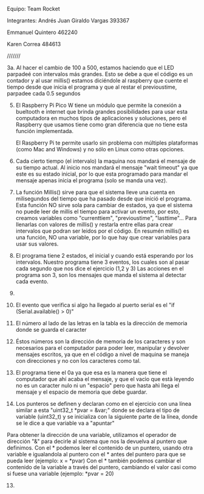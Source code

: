 Equipo: Team Rocket

Integrantes: 
Andrés Juan Giraldo Vargas 393367

Emmanuel Quintero 462240

Karen Correa 484613

///////

3a. Al hacer el cambio de 100 a 500, estamos haciendo que el LED parpadeé con intervalos más grandes. Esto se debe a que el código es un contador y al usar millis() estamos diciéndole al raspberry que cuente el tiempo desde que inicia el programa y que al restar el previoustime, parpadee cada 0.5 segundos 


5. El Raspberry Pi Pico W tiene un módulo que permite la conexión a bueltooth e internet que brinda grandes posibilidades para usar esta computadora en muchos tipos de aplicaciones y soluciones, pero el Raspberry que usamos tiene  como gran diferencia que no tiene esta función implementada.

   El Raspberry Pi te permite usarlo sin problema con múltiples plataformas (como Mac and Windows) y no sólo en Linux como otras opciones.
   
6. Cada cierto tiempo (el intervalo) la maquina nos mandará el mensaje de su tiempo actual. Al inicio nos mandará el mensaje "wait timeout" ya que este es su estado inicial, por lo que esta programado para mandar el mensaje apenas inicia el programa (solo se manda una vez).

7. La función Millis() sirve para que el sistema lleve una cuenta en milisegundos del tiempo que ha pasado desde que inició el programa. Esta función NO sirve sola para cambiar de estados, ya que el sistema no puede leer de millis el tiempo para activar un evento, por esto, creamos variables como "currenttiem", "previoustime", "lasttime"... Para llenarlas con valores de millis() y restarla entre ellas para crear intervalos que podran ser leidos por el código. En resumén millis() es una función, NO una variable, por lo que hay que crear variables para usar sus valores.
   
8. El programa tiene 2 estados, el inicial y cuando está esperando por los intervalos.
   Nuestro programa tiene 3 eventos, los cuales son al pasar cada segundo que nos dice el ejercicio (1,2 y 3)
   Las acciones en el programa son 3, son los mensajes que manda el sistema al detectar cada evento.
   
11. 

   1. El evento que verifica si algo ha llegado al puerto serial es el "if (Serial.available() > 0)"
   3. El número al lado de las letras en la tabla es la dirección de memoria donde se guarda el caracter
   4. Éstos números son la dirección de memoria de los caracteres y son necesarios para el computador para poder leer, manipular y devolver mensajes escritos, ya que en el código a nivel de maquina se    maneja con direcciones y no con los caracteres como tal.
   5. El programa tiene el 0a ya que esa es la manera que tiene el computador que ahí acaba el mensaje, y que el vacìo que està leyendo no es un caracter nulo ni un "espacio" pero que hasta ahì llega el mensaje y el espacio de memoria que debe guardar.

12.
    Los punteros se definen y declaran como en el ejercicio con una línea similar a esta "uint32_t *pvar = &var;" donde se declara el tipo de variable (uint32_t) y se inicializa con la siguiente parte de la línea, donde se le dice a que variable va a "apuntar"

   Para obtener la dirección de una variable, utilizamos el operador de dirección "&" para decirle al sistema que nos la devuelva al puntero que definimos.
   Con el * podemos leer el contenido de un puntero, usando otra variable e igualandola al puntero con el * antes del puntero para que se pueda leer (ejemplo: x = *pvar)
   Con el * también podemos cambiar el contenido de la variable a través del puntero, cambiando el valor casi como si fuese una variable (ejemplo: *pvar = 20)

13. 
